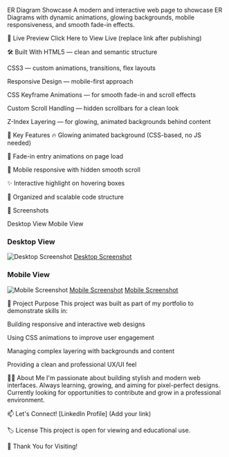 ER Diagram Showcase
A modern and interactive web page to showcase ER Diagrams with dynamic animations, glowing backgrounds, mobile responsiveness, and smooth fade-in effects.

🚀 Live Preview
Click Here to View Live
(replace link after publishing)

🛠️ Built With
HTML5 — clean and semantic structure

CSS3 — custom animations, transitions, flex layouts

Responsive Design — mobile-first approach

CSS Keyframe Animations — for smooth fade-in and scroll effects

Custom Scroll Handling — hidden scrollbars for a clean look

Z-Index Layering — for glowing, animated backgrounds behind content

🎯 Key Features
🔥 Glowing animated background (CSS-based, no JS needed)

🌟 Fade-in entry animations on page load

📱 Mobile responsive with hidden smooth scroll

✨ Interactive highlight on hovering boxes

📂 Organized and scalable code structure

📸 Screenshots

Desktop View	Mobile View
### Desktop View
![Desktop Screenshot](screenshots/ss1.png)
[Desktop Screenshot](screenshots/ss2.png)

### Mobile View
![Mobile Screenshot](screenshots/ss3.png)
[Mobile Screenshot](screenshots/ss4.png)
[Mobile Screenshot](screenshots/ss5.png)


📖 Project Purpose
This project was built as part of my portfolio to demonstrate skills in:

Building responsive and interactive web designs

Using CSS animations to improve user engagement

Managing complex layering with backgrounds and content

Providing a clean and professional UX/UI feel

👨‍💻 About Me
I'm passionate about building stylish and modern web interfaces.
Always learning, growing, and aiming for pixel-perfect designs.
Currently looking for opportunities to contribute and grow in a professional environment.

📫 Let's Connect!
[LinkedIn Profile] (Add your link)

🏷️ License
This project is open for viewing and educational use.

🌟 Thank You for Visiting!
